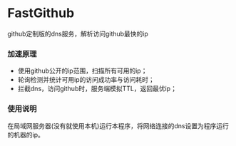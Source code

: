 # FastGithub
github定制版的dns服务，解析访问github最快的ip

### 加速原理
* 使用github公开的ip范围，扫描所有可用的ip；
* 轮询检测并统计可用ip的访问成功率与访问耗时；
* 拦截dns，访问github时，服务端模拟TTL，返回最优ip；

### 使用说明
在局域网服务器(没有就使用本机)运行本程序，将网络连接的dns设置为程序运行的机器的ip。

